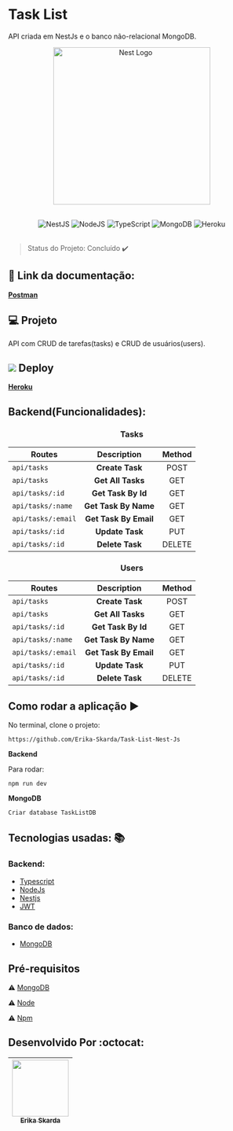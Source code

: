 # Task List 

API criada em NestJs e o banco não-relacional MongoDB.

<p align="center">
  <a href="http://nestjs.com/" target="blank"><img src="https://nestjs.com/img/logo_text.svg" width="320" alt="Nest Logo" /></a>
</p>
</br>   

<div align="center">
 <img alt="NestJS" src="https://img.shields.io/badge/nestjs-%23E0234E.svg?style=for-the-badge&logo=nestjs&logoColor=white" />
 <img alt="NodeJS" src="https://img.shields.io/badge/node.js-%2343853D.svg?style=for-the-badge&logo=node-dot-js&logoColor=white"/>
 <img alt="TypeScript" src="https://img.shields.io/badge/typescript-%23007ACC.svg?style=for-the-badge&logo=typescript&logoColor=white"/>
 <img alt="MongoDB" src ="https://img.shields.io/badge/MongoDB-%234ea94b.svg?style=for-the-badge&logo=mongodb&logoColor=white"/>
 <img alt="Heroku" src="https://img.shields.io/badge/heroku-%23430098.svg?style=for-the-badge&logo=heroku&logoColor=white"/>
</div>
</br>

> Status do Projeto: Concluído :heavy_check_mark: 


## :book:  Link da documentação:

<b>[Postman](https://documenter.getpostman.com/view/15971782/TzkzrfM2)</b>

## 💻 Projeto

API com CRUD de tarefas(tasks) e CRUD de usuários(users).

## <img src="https://github.com/Erika-Skarda/Pokemon/blob/main/bulbasaur_icon-icons.com_67580.ico" /> Deploy

 <b>[Heroku](https://tasklistnest.herokuapp.com/)</b>

## Backend(Funcionalidades):

<h3 align="center"><b>Tasks</b></h3>

| Routes | Description | Method 
| --- | :---:  | :---: |
| `api/tasks` | **Create Task** | POST 
| `api/tasks` | **Get All Tasks** | GET 
| `api/tasks/:id` | **Get Task By Id** | GET 
| `api/tasks/:name` | **Get Task By Name** | GET
| `api/tasks/:email` | **Get Task By Email** | GET
| `api/tasks/:id` | **Update Task** | PUT 
| `api/tasks/:id` | **Delete Task** | DELETE 

<h3 align="center"><b>Users</b></h3>

| Routes | Description | Method 
| --- | :---:  | :---: |
| `api/tasks` | **Create Task** | POST 
| `api/tasks` | **Get All Tasks** | GET 
| `api/tasks/:id` | **Get Task By Id** | GET 
| `api/tasks/:name` | **Get Task By Name** | GET
| `api/tasks/:email` | **Get Task By Email** | GET
| `api/tasks/:id` | **Update Task** | PUT 
| `api/tasks/:id` | **Delete Task** | DELETE 
 

## Como rodar a aplicação :arrow_forward:

No terminal, clone o projeto: 

```
https://github.com/Erika-Skarda/Task-List-Nest-Js

```
<b><p>Backend</p></b>

Para rodar:

```
npm run dev

```
<b><p>MongoDB</p></b>

```
Criar database TaskListDB

```

## Tecnologias usadas: :books:

### Backend: 

- [Typescript](https://www.typescriptlang.org/)
- [NodeJs](https://nodejs.org/en/download)
- [Nestjs](https://nestjs.com/)
- [JWT](https://jwt.io/)

### Banco de dados:

- [MongoDB](https://www.mongodb.com/)

## Pré-requisitos

:warning: [MongoDB](https://www.mongodb.com/)

:warning: [Node](https://nodejs.org/en/download/)

:warning: [Npm](https://www.npmjs.com/)

## Desenvolvido Por :octocat:

| [<img src="https://avatars1.githubusercontent.com/u/60902843?s=400&u=fca9219fa3416ab4b849077b9248f71d44133283&v=4" width=115><br><sub>Erika Skarda</sub>](https://www.linkedin.com/in/erika-skarda/) | 
| :---: |
